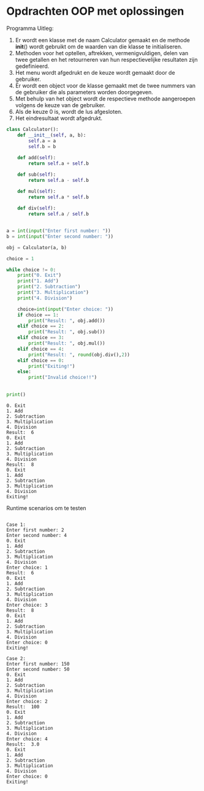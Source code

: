 # Opdrachten OOP met oplossingen

Programma Uitleg:

1. Er wordt een klasse met de naam Calculator gemaakt en de methode __init__() wordt gebruikt om de waarden van die klasse te initialiseren.
2. Methoden voor het optellen, aftrekken, vermenigvuldigen, delen van twee getallen en het retourneren van hun respectievelijke resultaten zijn gedefinieerd.
3. Het menu wordt afgedrukt en de keuze wordt gemaakt door de gebruiker.
4. Er wordt een object voor de klasse gemaakt met de twee nummers van de gebruiker die als parameters worden doorgegeven.
5. Met behulp van het object wordt de respectieve methode aangeroepen volgens de keuze van de gebruiker.
6. Als de keuze 0 is, wordt de lus afgesloten.
7. Het eindresultaat wordt afgedrukt.


```python
class Calculator():
    def __init__(self, a, b):
        self.a = a
        self.b = b
    
    def add(self):
        return self.a + self.b

    def sub(self):
        return self.a - self.b

    def mul(self):
        return self.a * self.b
    
    def div(self):
        return self.a / self.b

        
a = int(input("Enter first number: "))
b = int(input("Enter second number: "))

obj = Calculator(a, b)

choice = 1

while choice != 0:
    print("0. Exit")
    print("1. Add")
    print("2. Subtraction")
    print("3. Multiplication")
    print("4. Division")

    choice=int(input("Enter choice: "))
    if choice == 1:
        print("Result: ", obj.add())
    elif choice == 2:
        print("Result: ", obj.sub())
    elif choice == 3:
        print("Result: ", obj.mul())
    elif choice == 4:
        print("Result: ", round(obj.div(),2))
    elif choice == 0:
        print("Exiting!")
    else:
        print("Invalid choice!!")
 
 
print()
```

    0. Exit
    1. Add
    2. Subtraction
    3. Multiplication
    4. Division
    Result:  6
    0. Exit
    1. Add
    2. Subtraction
    3. Multiplication
    4. Division
    Result:  8
    0. Exit
    1. Add
    2. Subtraction
    3. Multiplication
    4. Division
    Exiting!
    
    

Runtime scenarios om te testen

```
 
Case 1:
Enter first number: 2
Enter second number: 4
0. Exit
1. Add
2. Subtraction
3. Multiplication
4. Division
Enter choice: 1
Result:  6
0. Exit
1. Add
2. Subtraction
3. Multiplication
4. Division
Enter choice: 3
Result:  8
0. Exit
1. Add
2. Subtraction
3. Multiplication
4. Division
Enter choice: 0
Exiting!
 
Case 2:
Enter first number: 150
Enter second number: 50
0. Exit
1. Add
2. Subtraction
3. Multiplication
4. Division
Enter choice: 2
Result:  100
0. Exit
1. Add
2. Subtraction
3. Multiplication
4. Division
Enter choice: 4
Result:  3.0
0. Exit
1. Add
2. Subtraction
3. Multiplication
4. Division
Enter choice: 0
Exiting!

```
